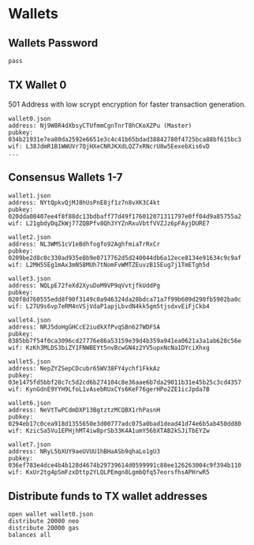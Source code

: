 # Wallets

## Wallets Password

```pass```

## TX Wallet 0
501 Address with low scrypt encryption for faster transaction generation.
```
wallet0.json
address: Nj9W8R4dXbsyCTUfmmCgnTnrT8hCKoXZPu (Master)
pubkey: 034b21931e7ea80da2592e6651e3c4c41b65bdad38842780f4725bca88bf615bc3
wif: L38JdmR1B1WWUVr7QjHXeCNRJKXdLQZ7xRNcrU8w5EexebXis6vD
...
```

## Consensus Wallets 1-7

```
wallet1.json
address: NYtQpkvQjMJ8hUsPnE8jf1z7n8vXK3C4kt
pubkey: 020dda08407ee4f8f88dc13bdbaff77d49f176012071311797e0ff04d9a85755a2
wif: L21gbdyDqZkWj77ZQBPfv8Qh3YYZnRxuVbtfVVZJz6pFAyjDURE7
```
```
wallet2.json
address: NL3WMS1cV1eBdhfogfo92AghfmiaTrRxCr
pubkey: 0209be2d8c0c330ad935e8b9e0717762d5d240044db6a12ece8134e91634c9c9af
wif: L2MH55Eg1mAx3mN58MUh7tNomFvWMTZEuvzB15Eug7j1TmETgh5d
```
```
wallet3.json
address: NQLpE72feXd2XyuDoM9VP9qVvtjfkUddPg
pubkey: 020f8d760555edd8f90f3149c0a946324da28bdca71a7f99b609d290fb5902ba0c
wif: L27U9s6vp7eRM4nVSjVdaP1apjLbvdN4kk5gm5tjsdxvEiFjCkb4
```
```
wallet4.json
address: NRJ5doHgGHCcE2iudkXfPvqSBn627WDFSA
pubkey: 0385bb7f54f0ca3096cd27776e86a53159e39d4b359a941ea0621a3a1ab628c56e
wif: KzKh3MLDS3biZY1FNWBEYt5nvBcwGN4z2YV5upxNcNa1DYciXhxg
```
```
wallet5.json
address: NepZYZSepCDcubr65WV38FY4ychf1FkkAz
pubkey: 03e1475fd5bbf28c7c5d2cd6b274104c8e36aae6b7da29011b31e45b25c3cd4357
wif: KynGdnE9YYH9LfoL1vAsebRUxCYs6KeF76gerHPo2ZE1icJpda7B
```
```
wallet6.json
address: NeVtTwPCdmDXP13BgtztzMCQBX1rhPasnH
pubkey: 0294eb17c0cea918d1355650e3d00777adc075a0bad1dead41d74e6b5ab450dd80
wif: KzicSa5Vu1EPHjhMT4iw8prSb33K4A1umY56bXTAB2kSJiTbEYZw
```
```
wallet7.json
address: NRyL5bXUY9aeUVUU1hBHaASb9qhaLo1gU3
pubkey: 036ef783e4dce4b4b128d4674b29739614d0599991c88ee126263004c9f394b110
wif: KxUr2tg4pSmFzxDttp2YLQLPEmgn8LgmbQfq57eorsfhsAPHrwR5
```

## Distribute funds to TX wallet addresses
```
open wallet wallet0.json
distribute 20000 neo
distribute 20000 gas
balances all
```